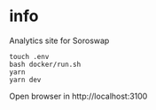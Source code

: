 # info
Analytics site for Soroswap
```
touch .env
bash docker/run.sh
yarn 
yarn dev
```
Open browser in http://localhost:3100
